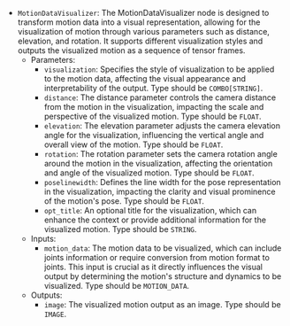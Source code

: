 - `MotionDataVisualizer`: The MotionDataVisualizer node is designed to transform motion data into a visual representation, allowing for the visualization of motion through various parameters such as distance, elevation, and rotation. It supports different visualization styles and outputs the visualized motion as a sequence of tensor frames.
    - Parameters:
        - `visualization`: Specifies the style of visualization to be applied to the motion data, affecting the visual appearance and interpretability of the output. Type should be `COMBO[STRING]`.
        - `distance`: The distance parameter controls the camera distance from the motion in the visualization, impacting the scale and perspective of the visualized motion. Type should be `FLOAT`.
        - `elevation`: The elevation parameter adjusts the camera elevation angle for the visualization, influencing the vertical angle and overall view of the motion. Type should be `FLOAT`.
        - `rotation`: The rotation parameter sets the camera rotation angle around the motion in the visualization, affecting the orientation and angle of the visualized motion. Type should be `FLOAT`.
        - `poselinewidth`: Defines the line width for the pose representation in the visualization, impacting the clarity and visual prominence of the motion's pose. Type should be `FLOAT`.
        - `opt_title`: An optional title for the visualization, which can enhance the context or provide additional information for the visualized motion. Type should be `STRING`.
    - Inputs:
        - `motion_data`: The motion data to be visualized, which can include joints information or require conversion from motion format to joints. This input is crucial as it directly influences the visual output by determining the motion's structure and dynamics to be visualized. Type should be `MOTION_DATA`.
    - Outputs:
        - `image`: The visualized motion output as an image. Type should be `IMAGE`.
